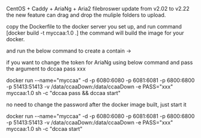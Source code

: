 CentOS + Caddy + AriaNg + Aria2
filebroswer update from v2.02 to v2.22
the new feature can drag and drop the muliple folders to upload.

copy the Dockerfile to the docker server you set up, and run command [docker build -t myccaa:1.0 .]
the command will build the image for your docker.

and run the below command to create a contain ->



if you want to change the token for AriaNg using below command and pass the argument to dccaa pass xxx

docker run --name="myccaa" -d -p 6080:6080 -p 6081:6081 -p 6800:6800 -p 51413:51413 -v /data/ccaaDown:/data/ccaaDown -e PASS="xxx" myccaa:1.0 sh -c "dccaa pass && dccaa start"

no need to change the password after the docker image built, just start it

docker run --name="myccaa" -d -p 6080:6080 -p 6081:6081 -p 6800:6800 -p 51413:51413 -v /data/ccaaDown:/data/ccaaDown -e PASS="xxx" myccaa:1.0 sh -c "dccaa start"
